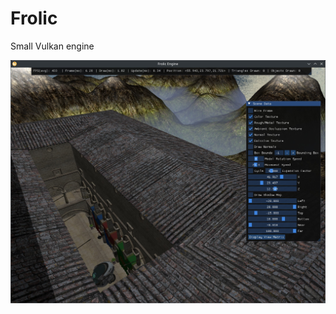 # Frolic
Small Vulkan engine
<div align="center">
    <img src="/screenshots/demo2.jpg" width="800px"</img>
</div>
<br/><br/>
